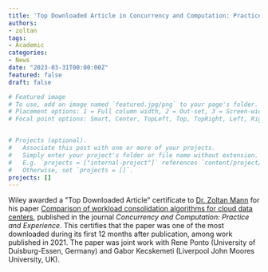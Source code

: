 ```yaml
---
title: 'Top Downloaded Article in Concurrency and Computation: Practice and Experience'
authors:
- zoltan
tags:
- Academic
categories:
- News
date: "2023-03-31T00:00:00Z"
featured: false
draft: false

# Featured image
# To use, add an image named `featured.jpg/png` to your page's folder.
# Placement options: 1 = Full column width, 2 = Out-set, 3 = Screen-width
# Focal point options: Smart, Center, TopLeft, Top, TopRight, Left, Right, BottomLeft, Bottom, BottomRight


# Projects (optional).
#   Associate this post with one or more of your projects.
#   Simply enter your project's folder or file name without extension.
#   E.g. `projects = ["internal-project"]` references `content/project/deep-learning/index.md`.
#   Otherwise, set `projects = []`.
projects: []
---
```


Wiley awarded a "Top Downloaded Article" certificate to [Dr. Zoltan Mann](https://cci-research.nl/author/zoltan-mann/) for his paper [Comparison of workload consolidation algorithms for cloud data centers](https://onlinelibrary.wiley.com/doi/epdf/10.1002/cpe.6138), published in the journal *Concurrency and Computation: Practice and Experience*. This certifies that the paper was one of the most downloaded during its first 12 months after publication, among work published in 2021. The paper was joint work with Rene Ponto (University of Duisburg-Essen, Germany) and Gabor Kecskemeti (Liverpool John Moores University, UK).

